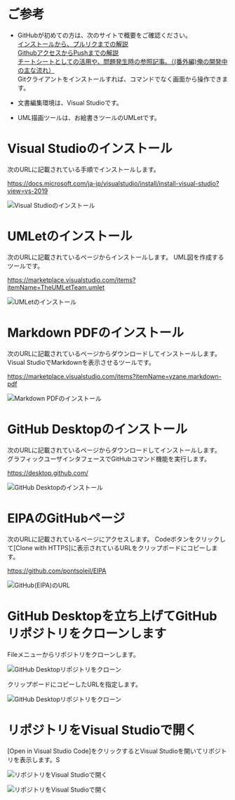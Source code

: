 # ご参考
* GitHubが初めての方は、次のサイトで概要をご確認ください。  
[インストールから、プルリクまでの解説](https://employment.en-japan.com/engineerhub/entry/2017/01/31/110000)  
[GithubアクセスからPushまでの解説](https://qiita.com/nnahito/items/565f8755e70c51532459)  
[チートシートとしての活用や、問題発生時の参照記事。（(番外編)俺の開発中の主な流れ）](https://qiita.com/gold-kou/items/7f6a3b46e2781b0dd4a0#step1%E3%83%AA%E3%83%A2%E3%83%BC%E3%83%88%E3%83%AA%E3%83%9D%E3%82%B8%E3%83%88%E3%83%AA%E4%BD%9C%E6%88%90)  
Gitクライアントをインストールすれば、コマンドでなく画面から操作できます。  

* 文書編集環境は、Visual Studioです。
* UML描画ツールは、お絵書きツールのUMLetです。

# Visual Studioのインストール
次のURLに記載されている手順でインストールします。

https://docs.microsoft.com/ja-jp/visualstudio/install/install-visual-studio?view=vs-2019

![Visual Studioのインストール](図/図1.png)

# UMLetのインストール
次のURLに記載されているページからインストールします。
UML図を作成するツールです。

https://marketplace.visualstudio.com/items?itemName=TheUMLetTeam.umlet

![UMLetのインストール](図/図3.png)

# Markdown PDFのインストール
次のURLに記載されているページからダウンロードしてインストールします。
Visual StudioでMarkdownを表示させるツールです。

https://marketplace.visualstudio.com/items?itemName=yzane.markdown-pdf

![Markdown PDFのインストール](図/図13.png)

# GitHub Desktopのインストール
次のURLに記載されているページからダウンロードしてインストールします。
グラフィックユーザインタフェースでGitHubコマンド機能を実行します。

https://desktop.github.com/

![GitHub Desktopのインストール](図/図2.png)

# EIPAのGitHubページ
次のURLに記載されているページにアクセスします。
Codeボタンをクリックして[Clone with HTTPS]に表示されているURLをクリップボードにコピーします。

https://github.com/pontsoleil/EIPA

![GitHub(EIPA)のURL](図/図7.png)

# GitHub Desktopを立ち上げてGitHubリポジトリをクローンします
Fileメニューからリポジトリをクローンします。

![GitHub Desktopリポジトリをクローン](図/図11.png)

クリップボードにコピーしたURLを指定します。

![GitHub Desktopリポジトリをクローン](図/図8.png)

# リポジトリをVisual Studioで開く
[Open in Visual Studio Code]をクリックするとVisual Studioを開いてリポジトリを表示します。S

![リポジトリをVisual Studioで開く](図/図12.png)

![リポジトリをVisual Studioで開く](図/図10.png)
